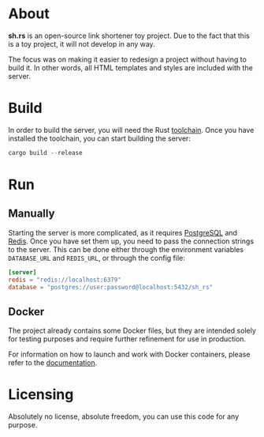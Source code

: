 # About

**sh.rs** is an open-source link shortener toy project. Due to the fact that this is a toy project, it will not develop in any way.

The focus was on making it easier to redesign a project without having to build it. In other words, all HTML templates and styles are included with the server.

# Build

In order to build the server, you will need the Rust [toolchain](https://www.rust-lang.org/). Once you have installed the toolchain, you can start building the server:

```powershell
cargo build --release
```

# Run

## Manually

Starting the server is more complicated, as it requires [PostgreSQL](https://www.postgresql.org/download/) and [Redis](https://redis.io/downloads/). Once you have set them up, you need to pass the connection strings to the server. This can be done either through the environment variables `DATABASE_URL` and `REDIS_URL`, or through the config file:

```toml
[server]
redis = "redis://localhost:6379"
database = "postgres://user:password@localhost:5432/sh_rs"
```

## Docker

The project already contains some Docker files, but they are intended solely for testing purposes and require further refinement for use in production.

For information on how to launch and work with Docker containers, please refer to the [documentation](https://docs.docker.com/reference/cli/docker/compose/up/).

# Licensing

Absolutely no license, absolute freedom, you can use this code for any purpose.
